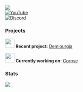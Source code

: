 [![](https://visitcount.itsvg.in/api?id=reapcord&icon=0&color=0)](https://visitcount.itsvg.in)  
[![YouTube](https://img.shields.io/badge/YouTube-decayful-red?style=flat&logo=youtube)](https://youtube.com/@decayful)  
[![Discord](https://img.shields.io/badge/Discord-preciseness-5865F2?style=flat&logo=discord)]([https://discord.com/users/1001975390337777706](https://discord.gg/fwy))

### **Projects**  
<img src="https://github.com/user-attachments/assets/115f3f89-49dd-4149-8f49-0bafe0646d56" width="30"/> **Recent project:** [Demiourgia](https://www.youtube.com/watch?v=xRzsjpbeV24)

<img src="https://github.com/user-attachments/assets/115f3f89-49dd-4149-8f49-0bafe0646d56" width="30"/> **Currently working on:** [Corpse](https://youtu.be/U8yvlqOxgbM?si=drAvVzGsLFDrw3X7) 

### **Stats**  
![](http://github-profile-summary-cards.vercel.app/api/cards/stats?username=reapcord&theme=aura_dark)  
